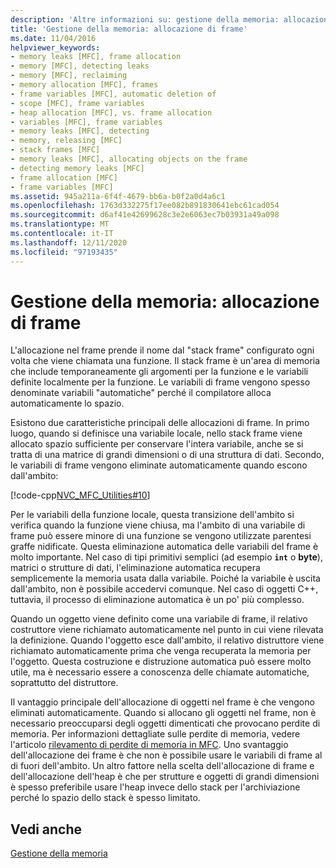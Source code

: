 ```yaml
---
description: 'Altre informazioni su: gestione della memoria: allocazione di frame'
title: 'Gestione della memoria: allocazione di frame'
ms.date: 11/04/2016
helpviewer_keywords:
- memory leaks [MFC], frame allocation
- memory [MFC], detecting leaks
- memory [MFC], reclaiming
- memory allocation [MFC], frames
- frame variables [MFC], automatic deletion of
- scope [MFC], frame variables
- heap allocation [MFC], vs. frame allocation
- variables [MFC], frame variables
- memory leaks [MFC], detecting
- memory, releasing [MFC]
- stack frames [MFC]
- memory leaks [MFC], allocating objects on the frame
- detecting memory leaks [MFC]
- frame allocation [MFC]
- frame variables [MFC]
ms.assetid: 945a211a-6f4f-4679-bb6a-b0f2a0d4a6c1
ms.openlocfilehash: 1763d332275f17ee082b891830641ebc61cad054
ms.sourcegitcommit: d6af41e42699628c3e2e6063ec7b03931a49a098
ms.translationtype: MT
ms.contentlocale: it-IT
ms.lasthandoff: 12/11/2020
ms.locfileid: "97193435"
---
```

# <a name="memory-management-frame-allocation"></a>Gestione della memoria: allocazione di frame

L'allocazione nel frame prende il nome dal "stack frame" configurato ogni volta che viene chiamata una funzione. Il stack frame è un'area di memoria che include temporaneamente gli argomenti per la funzione e le variabili definite localmente per la funzione. Le variabili di frame vengono spesso denominate variabili "automatiche" perché il compilatore alloca automaticamente lo spazio.

Esistono due caratteristiche principali delle allocazioni di frame. In primo luogo, quando si definisce una variabile locale, nello stack frame viene allocato spazio sufficiente per conservare l'intera variabile, anche se si tratta di una matrice di grandi dimensioni o di una struttura di dati. Secondo, le variabili di frame vengono eliminate automaticamente quando escono dall'ambito:

[!code-cpp[NVC_MFC_Utilities#10](codesnippet/cpp/memory-management-frame-allocation_1.cpp)]

Per le variabili della funzione locale, questa transizione dell'ambito si verifica quando la funzione viene chiusa, ma l'ambito di una variabile di frame può essere minore di una funzione se vengono utilizzate parentesi graffe nidificate. Questa eliminazione automatica delle variabili del frame è molto importante. Nel caso di tipi primitivi semplici (ad esempio **`int`** o **byte**), matrici o strutture di dati, l'eliminazione automatica recupera semplicemente la memoria usata dalla variabile. Poiché la variabile è uscita dall'ambito, non è possibile accedervi comunque. Nel caso di oggetti C++, tuttavia, il processo di eliminazione automatica è un po' più complesso.

Quando un oggetto viene definito come una variabile di frame, il relativo costruttore viene richiamato automaticamente nel punto in cui viene rilevata la definizione. Quando l'oggetto esce dall'ambito, il relativo distruttore viene richiamato automaticamente prima che venga recuperata la memoria per l'oggetto. Questa costruzione e distruzione automatica può essere molto utile, ma è necessario essere a conoscenza delle chiamate automatiche, soprattutto del distruttore.

Il vantaggio principale dell'allocazione di oggetti nel frame è che vengono eliminati automaticamente. Quando si allocano gli oggetti nel frame, non è necessario preoccuparsi degli oggetti dimenticati che provocano perdite di memoria. Per informazioni dettagliate sulle perdite di memoria, vedere l'articolo [rilevamento di perdite di memoria in MFC](/previous-versions/visualstudio/visual-studio-2010/c99kz476(v=vs.100)). Uno svantaggio dell'allocazione dei frame è che non è possibile usare le variabili di frame al di fuori dell'ambito. Un altro fattore nella scelta dell'allocazione di frame e dell'allocazione dell'heap è che per strutture e oggetti di grandi dimensioni è spesso preferibile usare l'heap invece dello stack per l'archiviazione perché lo spazio dello stack è spesso limitato.

## <a name="see-also"></a>Vedi anche

[Gestione della memoria](memory-management.md)
